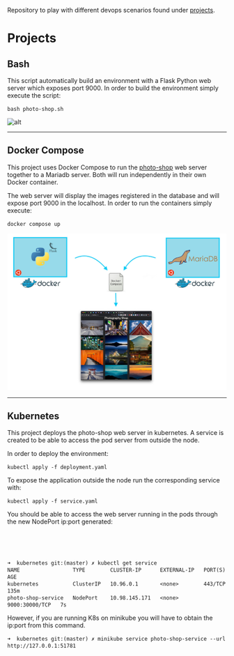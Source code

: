 Repository to play with different devops scenarios found under [projects](https://github.com/awoisoak/devops-sandbox/tree/master/projects).

# Projects

## Bash
This script automatically build an environment with a Flask Python web server which exposes port 9000. In order to build the environment simply execute the script:

    bash photo-shop.sh

![alt](https://raw.githubusercontent.com/awoisoak/devops-sandbox/master/projects/bash/script.gif)


----------


## Docker Compose

This project uses Docker Compose to run the [photo-shop](https://github.com/awoisoak/photo-shop/) web server together to a Mariadb server. Both will run independently in their own Docker container.

The web server will display the images registered in the database and will expose port 9000 in the localhost. In order to run the containers simply execute:

    docker compose up

![alt](https://raw.githubusercontent.com/awoisoak/devops-sandbox/master/projects/docker-compose/architecture.jpg)


----------


## Kubernetes


This project deploys the photo-shop web server in kubernetes.
A service is created to be able to access the pod server from outside the node. 


In order to deploy the environment:

```console
kubectl apply -f deployment.yaml
```

To expose the application outside the node run the corresponding service with:

```console
kubectl apply -f service.yaml
```

You should be able to access the web server running in the pods through the new NodePort ip:port generated:
```console




➜  kubernetes git:(master) ✗ kubectl get service
NAME                 TYPE        CLUSTER-IP      EXTERNAL-IP   PORT(S)          AGE
kubernetes           ClusterIP   10.96.0.1       <none>        443/TCP          135m
photo-shop-service   NodePort    10.98.145.171   <none>        9000:30000/TCP   7s
```

However, if you are running K8s on minikube you will have to obtain the ip:port from this command.

```console
➜  kubernetes git:(master) ✗ minikube service photo-shop-service --url
http://127.0.0.1:51781
```




